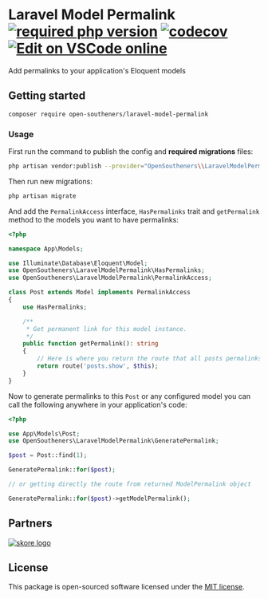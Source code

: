 Laravel Model Permalink [![required php version](https://img.shields.io/packagist/php-v/open-southeners/laravel-model-permalink)](https://www.php.net/supported-versions.php) [![codecov](https://codecov.io/gh/open-southeners/laravel-model-permalink/branch/main/graph/badge.svg?token=codecov_badge_token)](https://codecov.io/gh/open-southeners/laravel-model-permalink) [![Edit on VSCode online](https://img.shields.io/badge/vscode-edit%20online-blue?logo=visualstudiocode)](https://vscode.dev/github/open-southeners/laravel-model-permalink)
===

Add permalinks to your application's Eloquent models

## Getting started

```
composer require open-southeners/laravel-model-permalink
```

### Usage

First run the command to publish the config and **required migrations** files:

```bash
php artisan vendor:publish --provider="OpenSoutheners\\LaravelModelPermalink\\ServiceProvider"
```

Then run new migrations:

```bash
php artisan migrate
```

And add the `PermalinkAccess` interface, `HasPermalinks` trait and `getPermalink` method to the models you want to have permalinks:

```php
<?php

namespace App\Models;

use Illuminate\Database\Eloquent\Model;
use OpenSoutheners\LaravelModelPermalink\HasPermalinks;
use OpenSoutheners\LaravelModelPermalink\PermalinkAccess;

class Post extends Model implements PermalinkAccess
{
    use HasPermalinks;

    /**
     * Get permanent link for this model instance.
     */
    public function getPermalink(): string
    {
        // Here is where you return the route that all posts permalinks should use...
        return route('posts.show', $this);
    }
}
```

Now to generate permalinks to this `Post` or any configured model you can call the following anywhere in your application's code:

```php
<?php

use App\Models\Post;
use OpenSoutheners\LaravelModelPermalink\GeneratePermalink;

$post = Post::find(1);

GeneratePermalink::for($post);

// or getting directly the route from returned ModelPermalink object

GeneratePermalink::for($post)->getModelPermalink();
```

## Partners

[![skore logo](https://github.com/open-southeners/partners/raw/main/logos/skore_logo.png)](https://getskore.com)

## License

This package is open-sourced software licensed under the [MIT license](https://opensource.org/licenses/MIT).

